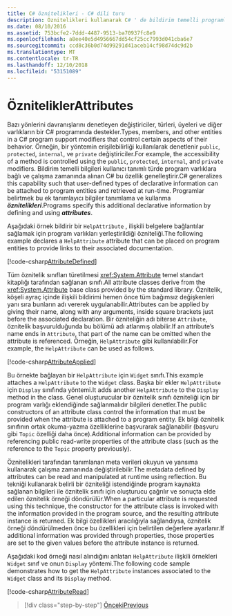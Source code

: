 ```yaml
---
title: C# öznitelikleri - C# dili turu
description: Öznitelikleri kullanarak C# ' de bildirim temelli programlama hakkında bilgi edinin
ms.date: 08/10/2016
ms.assetid: 753bcfe2-7ddd-4487-9513-ba70937fc8e9
ms.openlocfilehash: a8ee40e5d4956667dd54cf25cc7993d041cba6e7
ms.sourcegitcommit: ccd8c36b0d74d99291d41aceb14cf98d74dc9d2b
ms.translationtype: MT
ms.contentlocale: tr-TR
ms.lasthandoff: 12/10/2018
ms.locfileid: "53151089"
---
```

# <a name="attributes"></a><span data-ttu-id="06bc3-103">Öznitelikler</span><span class="sxs-lookup"><span data-stu-id="06bc3-103">Attributes</span></span>

<span data-ttu-id="06bc3-104">Bazı yönlerini davranışlarını denetleyen değiştiriciler, türleri, üyeleri ve diğer varlıkların bir C# programında destekler.</span><span class="sxs-lookup"><span data-stu-id="06bc3-104">Types, members, and other entities in a C# program support modifiers that control certain aspects of their behavior.</span></span> <span data-ttu-id="06bc3-105">Örneğin, bir yöntemin erişilebilirliği kullanılarak denetlenir `public`, `protected`, `internal`, ve `private` değiştiriciler.</span><span class="sxs-lookup"><span data-stu-id="06bc3-105">For example, the accessibility of a method is controlled using the `public`, `protected`, `internal`, and `private` modifiers.</span></span> <span data-ttu-id="06bc3-106">Bildirim temelli bilgileri kullanıcı tanımlı türde program varlıklara bağlı ve çalışma zamanında alınan C# bu özellik genelleştirir.</span><span class="sxs-lookup"><span data-stu-id="06bc3-106">C# generalizes this capability such that user-defined types of declarative information can be attached to program entities and retrieved at run-time.</span></span> <span data-ttu-id="06bc3-107">Programlar belirtmek bu ek tanımlayıcı bilgiler tanımlama ve kullanma ***öznitelikleri***.</span><span class="sxs-lookup"><span data-stu-id="06bc3-107">Programs specify this additional declarative information by defining and using ***attributes***.</span></span>

<span data-ttu-id="06bc3-108">Aşağıdaki örnek bildirir bir `HelpAttribute` , ilişkili belgelere bağlantılar sağlamak için program varlıkları yerleştirildiği özniteliği.</span><span class="sxs-lookup"><span data-stu-id="06bc3-108">The following example declares a `HelpAttribute` attribute that can be placed on program entities to provide links to their associated documentation.</span></span>

[!code-csharp[AttributeDefined](../../../samples/snippets/csharp/tour/attributes/Program.cs#L3-L20)]

<span data-ttu-id="06bc3-109">Tüm öznitelik sınıfları türetilmesi <xref:System.Attribute> temel standart kitaplığı tarafından sağlanan sınıfı.</span><span class="sxs-lookup"><span data-stu-id="06bc3-109">All attribute classes derive from the <xref:System.Attribute> base class provided by the standard library.</span></span> <span data-ttu-id="06bc3-110">Öznitelik, köşeli ayraç içinde ilişkili bildirimi hemen önce tüm bağımsız değişkenleri yanı sıra bunların adı vererek uygulanabilir.</span><span class="sxs-lookup"><span data-stu-id="06bc3-110">Attributes can be applied by giving their name, along with any arguments, inside square brackets just before the associated declaration.</span></span> <span data-ttu-id="06bc3-111">Bir özniteliğin adı biterse `Attribute`, öznitelik başvurulduğunda bu bölümü adı atlanmış olabilir.</span><span class="sxs-lookup"><span data-stu-id="06bc3-111">If an attribute’s name ends in `Attribute`, that part of the name can be omitted when the attribute is referenced.</span></span> <span data-ttu-id="06bc3-112">Örneğin, `HelpAttribute` gibi kullanılabilir.</span><span class="sxs-lookup"><span data-stu-id="06bc3-112">For example, the `HelpAttribute` can be used as follows.</span></span>

[!code-csharp[AttributeApplied](../../../samples/snippets/csharp/tour/attributes/Program.cs#L22-L28)]

<span data-ttu-id="06bc3-113">Bu örnekte bağlayan bir `HelpAttribute` için `Widget` sınıfı.</span><span class="sxs-lookup"><span data-stu-id="06bc3-113">This example attaches a `HelpAttribute` to the `Widget` class.</span></span> <span data-ttu-id="06bc3-114">Başka bir ekler `HelpAttribute` için `Display` sınıfında yöntemi.</span><span class="sxs-lookup"><span data-stu-id="06bc3-114">It adds another `HelpAttribute` to the `Display` method in the class.</span></span> <span data-ttu-id="06bc3-115">Genel oluşturucular bir öznitelik sınıfı özniteliği için bir program varlığı eklendiğinde sağlanmalıdır bilgileri denetler.</span><span class="sxs-lookup"><span data-stu-id="06bc3-115">The public constructors of an attribute class control the information that must be provided when the attribute is attached to a program entity.</span></span> <span data-ttu-id="06bc3-116">Ek bilgi öznitelik sınıfının ortak okuma-yazma özelliklerine başvurarak sağlanabilir (başvuru gibi `Topic` özelliği daha önce).</span><span class="sxs-lookup"><span data-stu-id="06bc3-116">Additional information can be provided by referencing public read-write properties of the attribute class (such as the reference to the `Topic` property previously).</span></span>

<span data-ttu-id="06bc3-117">Öznitelikleri tarafından tanımlanan meta verileri okuyun ve yansıma kullanarak çalışma zamanında değiştirilebilir.</span><span class="sxs-lookup"><span data-stu-id="06bc3-117">The metadata defined by attributes can be read and manipulated at runtime using reflection.</span></span> <span data-ttu-id="06bc3-118">Bu tekniği kullanarak belirli bir özniteliği istendiğinde program kaynakta sağlanan bilgileri ile öznitelik sınıfı için oluşturucu çağrılır ve sonuçta elde edilen öznitelik örneği döndürülür.</span><span class="sxs-lookup"><span data-stu-id="06bc3-118">When a particular attribute is requested using this technique, the constructor for the attribute class is invoked with the information provided in the program source, and the resulting attribute instance is returned.</span></span> <span data-ttu-id="06bc3-119">Ek bilgi özellikleri aracılığıyla sağlandıysa, öznitelik örneği döndürülmeden önce bu özellikleri için belirtilen değerlere ayarlanır.</span><span class="sxs-lookup"><span data-stu-id="06bc3-119">If additional information was provided through properties, those properties are set to the given values before the attribute instance is returned.</span></span>

<span data-ttu-id="06bc3-120">Aşağıdaki kod örneği nasıl alındığını anlatan `HelpAttribute` ilişkili örnekleri `Widget` sınıf ve onun `Display` yöntemi.</span><span class="sxs-lookup"><span data-stu-id="06bc3-120">The following code sample demonstrates how to get the `HelpAttribute` instances associated to the `Widget` class and its `Display` method.</span></span>

[!code-csharp[AttributeRead](../../../samples/snippets/csharp/tour/attributes/Program.cs#ReadAttributes)]

>[!div class="step-by-step"]
>[<span data-ttu-id="06bc3-121">Önceki</span><span class="sxs-lookup"><span data-stu-id="06bc3-121">Previous</span></span>](delegates.md)